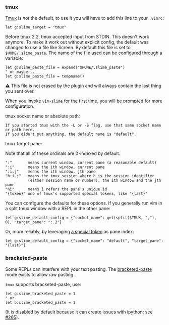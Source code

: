 
### tmux

[Tmux](https://github.com/tmux/tmux) is *not* the default, to use it you will have to add this line to your `.vimrc`:

```vim
let g:slime_target = "tmux"
```

Before tmux 2.2, tmux accepted input from STDIN. This doesn't work anymore. To
make it work out without explicit config, the default was changed to use a file
like Screen. By default this file is set to `$HOME/.slime_paste`. The name of
the file used can be configured through a variable:

```vim
let g:slime_paste_file = expand("$HOME/.slime_paste")
" or maybe...
let g:slime_paste_file = tempname()
```

⚠️  This file is not erased by the plugin and will always contain the last thing you sent over.

When you invoke `vim-slime` for the first time, you will be prompted for more configuration.

tmux socket name or absolute path:

    If you started tmux with the -L or -S flag, use that same socket name or path here.
    If you didn't put anything, the default name is "default".

tmux target pane:

Note that all of these ordinals are 0-indexed by default.

    ":"       means current window, current pane (a reasonable default)
    ":i"      means the ith window, current pane
    ":i.j"    means the ith window, jth pane
    "h:i.j"   means the tmux session where h is the session identifier
              (either session name or number), the ith window and the jth pane
    "%i"      means i refers the pane's unique id
    "{token}" one of tmux's supported special tokens, like "{last}"


You can configure the defaults for these options. If you generally run vim in
a split tmux window with a REPL in the other pane:

```vim
let g:slime_default_config = {"socket_name": get(split($TMUX, ","), 0), "target_pane": ":.2"}
```

Or, more reliably, by leveraging [a special token](http://man.openbsd.org/OpenBSD-current/man1/tmux.1#_last__2) as pane index:

```vim
let g:slime_default_config = {"socket_name": "default", "target_pane": "{last}"}
```

### bracketed-paste

Some REPLs can interfere with your text pasting. The [bracketed-paste](https://cirw.in/blog/bracketed-paste) mode exists to allow raw pasting.

`tmux` supports bracketed-paste, use:

```vim
let g:slime_bracketed_paste = 1
" or
let b:slime_bracketed_paste = 1
```

(It is disabled by default because it can create issues with ipython; see [#265](https://github.com/jpalardy/vim-slime/pull/265)).


